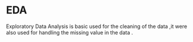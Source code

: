 # EDA
Exploratory Data Analysis is basic used for the cleaning of the data ,it were also used for handling the missing value in the data .

